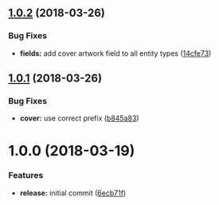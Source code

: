<a name="1.0.2"></a>
## [1.0.2](https://github.com/hypeJunctionPro/Elgg3-hypeIllustration/compare/1.0.1...1.0.2) (2018-03-26)


### Bug Fixes

* **fields:** add cover artwork field to all entity types ([14cfe73](https://github.com/hypeJunctionPro/Elgg3-hypeIllustration/commit/14cfe73))



<a name="1.0.1"></a>
## [1.0.1](https://github.com/hypeJunctionPro/Elgg3-hypeIllustration/compare/1.0.0...1.0.1) (2018-03-26)


### Bug Fixes

* **cover:** use correct prefix ([b845a83](https://github.com/hypeJunctionPro/Elgg3-hypeIllustration/commit/b845a83))



<a name="1.0.0"></a>
# 1.0.0 (2018-03-19)


### Features

* **release:** initial commit ([6ecb71f](https://github.com/hypeJunctionPro/Elgg3-hypeIllustration/commit/6ecb71f))



